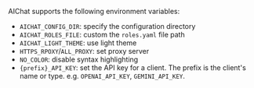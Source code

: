 AIChat supports the following environment variables:

- `AICHAT_CONFIG_DIR`: specify the configuration directory
- `AICHAT_ROLES_FILE`: custom the `roles.yaml` file path
- `AICHAT_LIGHT_THEME`: use light theme
- `HTTPS_RPOXY`/`ALL_PROXY`: set proxy server
- `NO_COLOR`: disable syntax highlighting
- `{prefix}_API_KEY`: set the API key for a client. The prefix is the client's name or type. e.g. `OPENAI_API_KEY`, `GEMINI_API_KEY`.